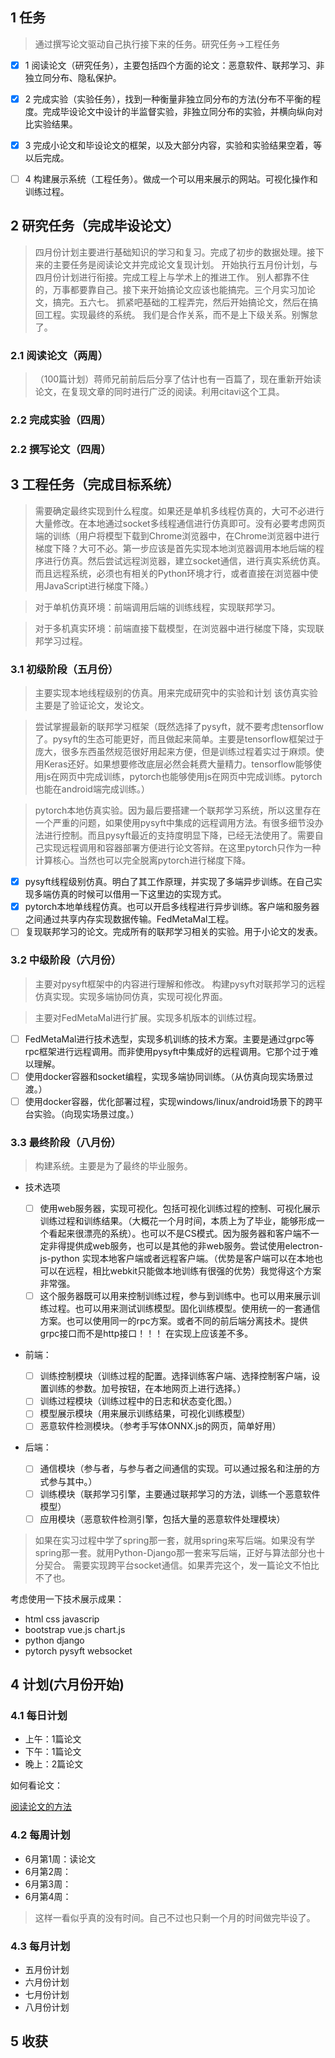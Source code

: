 ## 1 任务

> 通过撰写论文驱动自己执行接下来的任务。研究任务->工程任务

- [x] 1 阅读论文（研究任务），主要包括四个方面的论文：恶意软件、联邦学习、非独立同分布、隐私保护。
- [x] 2 完成实验（实验任务），找到一种衡量非独立同分布的方法(分布不平衡的程度。完成毕设论文中设计的半监督实验，非独立同分布的实验，并横向纵向对比实验结果。

- [x] 3 完成小论文和毕设论文的框架，以及大部分内容，实验和实验结果空着，等以后完成。
- [ ] 4 构建展示系统（工程任务）。做成一个可以用来展示的网站。可视化操作和训练过程。

## 2 研究任务（完成毕设论文）

> 四月份计划主要进行基础知识的学习和复习。完成了初步的数据处理。接下来的主要任务是阅读论文并完成论文复现计划。
> 开始执行五月份计划，与四月份计划进行衔接。完成工程上与学术上的推进工作。
> 别人都靠不住的，万事都要靠自己。接下来开始搞论文应该也能搞完。三个月实习加论文，搞完。五六七。
> 抓紧吧基础的工程弄完，然后开始搞论文，然后在搞回工程。实现最终的系统。
> 我们是合作关系，而不是上下级关系。别懈怠了。

### 2.1 阅读论文（两周）

> （100篇计划）蒋师兄前前后后分享了估计也有一百篇了，现在重新开始读论文，在复现文章的同时进行广泛的阅读。利用citavi这个工具。
### 2.2 完成实验（四周）
### 2.2 撰写论文（四周）

## 3 工程任务（完成目标系统）

> 需要确定最终实现到什么程度。如果还是单机多线程仿真的，大可不必进行大量修改。在本地通过socket多线程通信进行仿真即可。没有必要考虑网页端的训练（用户将模型下载到Chrome浏览器中，在Chrome浏览器中进行梯度下降？大可不必。第一步应该是首先实现本地浏览器调用本地后端的程序进行仿真。然后尝试远程浏览器，建立socket通信，进行真实系统仿真。而且远程系统，必须也有相关的Python环境才行，或者直接在浏览器中使用JavaScript进行梯度下降。）

> 对于单机仿真环境：前端调用后端的训练线程，实现联邦学习。

> 对于多机真实环境：前端直接下载模型，在浏览器中进行梯度下降，实现联邦学习过程。

### 3.1 初级阶段（五月份）

> 主要实现本地线程级别的仿真。用来完成研究中的实验和计划
> 该仿真实验主要是了验证论文，发论文。


> 尝试掌握最新的联邦学习框架（既然选择了pysyft，就不要考虑tensorflow了。pysyft的生态可能更好，而且做起来简单。主要是tensorflow框架过于庞大，很多东西虽然规范很好用起来方便，但是训练过程着实过于麻烦。使用Keras还好。如果想要修改底层必然会耗费大量精力。tensorflow能够使用js在网页中完成训练，pytorch也能够使用js在网页中完成训练。pytorch也能在android端完成训练。）

> pytorch本地仿真实验。因为最后要搭建一个联邦学习系统，所以这里存在一个严重的问题，如果使用pysyft中集成的远程调用方法。有很多细节没办法进行控制。而且pysyft最近的支持度明显下降，已经无法使用了。需要自己实现远程调用和容器部署方便进行论文答辩。在这里pytorch只作为一种计算核心。当然也可以完全脱离pytorch进行梯度下降。


- [X] pysyft线程级别仿真。明白了其工作原理，并实现了多端异步训练。在自己实现多端仿真的时候可以借用一下这里边的实现方式。
- [x] pytorch本地单线程仿真。也可以开启多线程进行异步训练。客户端和服务器之间通过共享内存实现数据传输。FedMetaMal工程。
- [ ] 复现联邦学习的论文。完成所有的联邦学习相关的实验。用于小论文的发表。

### 3.2 中级阶段（六月份）

> 主要对pysyft框架中的内容进行理解和修改。
> 构建pysyft对联邦学习的远程仿真实现。实现多端协同仿真，实现可视化界面。

> 主要对FedMetaMal进行扩展。实现多机版本的训练过程。

- [ ] FedMetaMal进行技术选型，实现多机训练的技术方案。主要是通过grpc等rpc框架进行远程调用。而非使用pysyft中集成好的远程调用。它那个过于难以理解。
- [ ] 使用docker容器和socket编程，实现多端协同训练。（从仿真向现实场景过渡。）
- [ ] 使用docker容器，优化部署过程，实现windows/linux/android场景下的跨平台实验。（向现实场景过度。）

### 3.3 最终阶段（八月份）

> 构建系统。主要是为了最终的毕业服务。
- 技术选项
  - [ ] 使用web服务器，实现可视化。包括可视化训练过程的控制、可视化展示训练过程和训练结果。（大概花一个月时间，本质上为了毕业，能够形成一个看起来很漂亮的系统）。也可以不是CS模式。因为服务器和客户端不一定非得提供成web服务，也可以是其他的非web服务。尝试使用electron-js-python 实现本地客户端或者远程客户端。（优势是客户端可以在本地也可以在远程，相比webkit只能做本地训练有很强的优势）我觉得这个方案非常强。
  - [ ] 这个服务器既可以用来控制训练过程，参与到训练中。也可以用来展示训练过程。也可以用来测试训练模型。固化训练模型。使用统一的一套通信方案。也可以使用同一的rpc方案。或者不同的前后端分离技术。提供grpc接口而不是http接口！！！ 在实现上应该差不多。

- 前端：

  - [ ] 训练控制模块（训练过程的配置。选择训练客户端、选择控制客户端，设置训练的参数。加号按钮，在本地网页上进行选择。）
  - [ ] 训练过程模块（训练过程中的日志和状态变化图。）
  - [ ] 模型展示模块（用来展示训练结果，可视化训练模型）
  - [ ] 恶意软件检测模块。（参考手写体ONNX.js的网页，简单好用）
- 后端：

  - [ ] 通信模块（参与者，与参与者之间通信的实现。可以通过报名和注册的方式参与其中。）
  - [ ] 训练模块（联邦学习引擎，主要通过联邦学习的方法，训练一个恶意软件模型）
  - [ ] 应用模块（恶意软件检测引擎，包括大量的恶意软件处理模块）

> 如果在实习过程中学了spring那一套，就用spring来写后端。如果没有学spring那一套。就用Python-Django那一套来写后端，正好与算法部分也十分契合。
> 需要实现跨平台socket通信。如果弄完这个，发一篇论文不怕比不了也。

考虑使用一下技术展示成果：

- html css javascrip
- bootstrap vue.js chart.js
- python django
- pytorch pysyft websocket

## 4 计划(六月份开始)

### 4.1 每日计划

* 上午：1篇论文
* 下午：1篇论文
* 晚上：2篇论文

如何看论文：

[阅读论文的方法](2020年11月2日-论文阅读工具.md)

### 4.2 每周计划

* 6月第1周：读论文
* 6月第2周：
* 6月第3周：
* 6月第4周：

> 这样一看似乎真的没有时间。自己不过也只剩一个月的时间做完毕设了。

### 4.3 每月计划

* 五月份计划
* 六月份计划
* 七月份计划
* 八月份计划

## 5 收获
